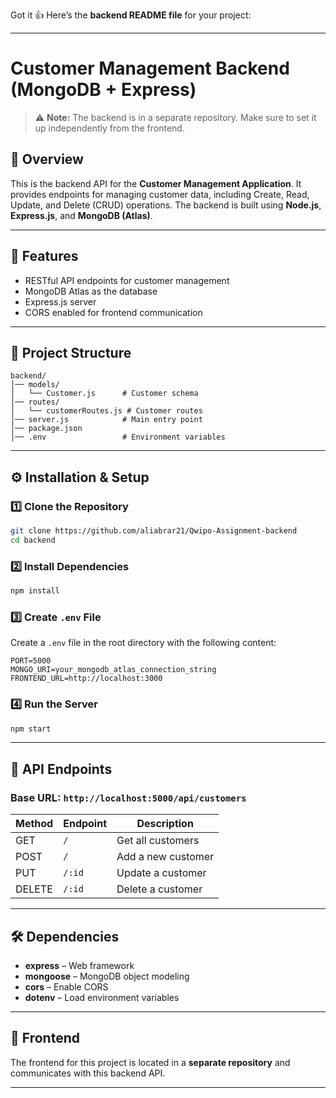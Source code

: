 Got it 👍
Here’s the **backend README file** for your project:

---

# Customer Management Backend (MongoDB + Express)

> ⚠️ **Note:** The backend is in a separate repository. Make sure to set it up independently from the frontend.

## 📌 Overview

This is the backend API for the **Customer Management Application**.
It provides endpoints for managing customer data, including Create, Read, Update, and Delete (CRUD) operations.
The backend is built using **Node.js**, **Express.js**, and **MongoDB (Atlas)**.

---

## 🚀 Features

* RESTful API endpoints for customer management
* MongoDB Atlas as the database
* Express.js server
* CORS enabled for frontend communication

---

## 📂 Project Structure

```
backend/
│── models/
│   └── Customer.js      # Customer schema
│── routes/
│   └── customerRoutes.js # Customer routes
│── server.js            # Main entry point
│── package.json
│── .env                 # Environment variables
```

---

## ⚙️ Installation & Setup

### 1️⃣ Clone the Repository

```bash
git clone https://github.com/aliabrar21/Qwipo-Assignment-backend
cd backend
```

### 2️⃣ Install Dependencies

```bash
npm install
```

### 3️⃣ Create `.env` File

Create a `.env` file in the root directory with the following content:

```env
PORT=5000
MONGO_URI=your_mongodb_atlas_connection_string
FRONTEND_URL=http://localhost:3000
```

### 4️⃣ Run the Server

```bash
npm start
```

---

## 📡 API Endpoints

### **Base URL:** `http://localhost:5000/api/customers`

| Method | Endpoint | Description        |
| ------ | -------- | ------------------ |
| GET    | `/`      | Get all customers  |
| POST   | `/`      | Add a new customer |
| PUT    | `/:id`   | Update a customer  |
| DELETE | `/:id`   | Delete a customer  |

---

## 🛠 Dependencies

* **express** – Web framework
* **mongoose** – MongoDB object modeling
* **cors** – Enable CORS
* **dotenv** – Load environment variables

---

## 🤝 Frontend

The frontend for this project is located in a **separate repository** and communicates with this backend API.

---
